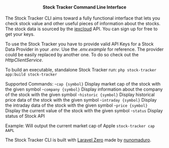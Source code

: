 <h4> <center>Stock Tracker Command Line Interface </center></h4>

The Stock Tracker CLI aims toward a fully functional interface that lets you check stock value and other useful pieces of information about the stocks. The stock data is sourced by the [iexcloud](https://iexcloud.io/) API. You can sign up for free to get your keys.

To use the Stock Tracker you have to provide valid API Keys for a Stock Data Provider in your _.env_. Use the _.env.example_ for reference. The provider could be easily replaced by another one. To do so check out the _HttpClientService_.

To build an executable, standalone Stock Tracker run: `php stock-tracker app:build stock-tracker`

Supported Commands:
-`cap {symbol}`          Display market cap of the stock with the given symbol
-`company {symbol}`      Display information about the company of the stock with the given symbol
-`historic {symbol}`     Display historical price data of the stock with the given symbol
-`intraday {symbol}`     Display the intraday data of the stock with the given symbol
-`price {symbol}`        Display the current value of the stock with the given symbol
-`status`                Display status of Stock API

Example:
Will output the current market cap of Apple
`stock-tracker cap AAPL`


The Stock Tracker CLI is built with [Laravel Zero](https://laravel-zero.com/) made by [nunomaduro](https://twitter.com/enunomaduro).
